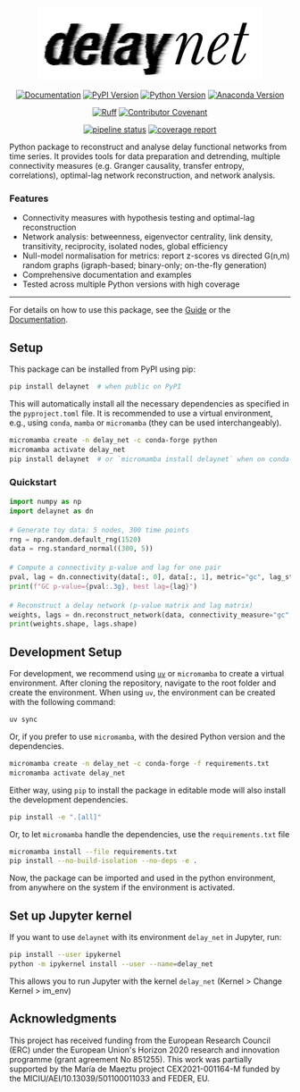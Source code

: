 <div style="text-align: center; max-width: 700px; margin: 0 auto;">
  <a href="https://delaynet.readthedocs.io/">
    <picture>
      <source media="(prefers-color-scheme: light)" srcset="https://raw.githubusercontent.com/cbueth/delaynet/refs/heads/main/docs/_static/dn_banner.png">
      <source media="(prefers-color-scheme: dark)" srcset="https://raw.githubusercontent.com/cbueth/delaynet/refs/heads/main/docs/_static/dn_banner_dark.png">
      <img src="https://raw.githubusercontent.com/cbueth/delaynet/refs/heads/main/docs/_static/dn_banner.png" style="max-width: 80%; height: auto;" alt="delaynet logo">
    </picture>
  </a>
</div>

<div align="center">

<a href="">[![Documentation](https://readthedocs.org/projects/delaynet/badge/)](https://delaynet.readthedocs.io/)</a>
<a href="">[![PyPI Version](https://badge.fury.io/py/delaynet.svg)](https://pypi.org/project/delaynet/)</a>
<a href="">[![Python Version](https://img.shields.io/pypi/pyversions/delaynet)](https://pypi.org/project/delaynet/)</a>
<a href="">[![Anaconda Version](https://anaconda.org/conda-forge/delaynet/badges/version.svg)](https://anaconda.org/conda-forge/delaynet)</a>

</div>

<div align="center">

<a href="">[![Ruff](https://img.shields.io/endpoint?url=https://raw.githubusercontent.com/astral-sh/ruff/main/assets/badge/v2.json)](https://github.com/astral-sh/ruff)</a>
<a href="">[![Contributor Covenant](https://img.shields.io/badge/Contributor%20Covenant-1.2-4baaaa.svg)](CODE_OF_CONDUCT.md)</a>

</div>

<div align="center">

<a href="">[![pipeline status](https://gitlab.ifisc.uib-csic.es/carlson/delaynet/badges/main/pipeline.svg)](https://gitlab.ifisc.uib-csic.es/carlson/delaynet/-/commits/main)</a>
<a href="">[![coverage report](https://gitlab.ifisc.uib-csic.es/carlson/delaynet/badges/main/coverage.svg)](https://gitlab.ifisc.uib-csic.es/carlson/delaynet/-/jobs)</a>

</div>

Python package to reconstruct and analyse delay functional networks from time series.
It provides tools for data preparation and detrending, multiple connectivity measures
(e.g. Granger causality, transfer entropy, correlations), optimal-lag network
reconstruction, and network analysis.

### Features

- Connectivity measures with hypothesis testing and optimal-lag reconstruction
- Network analysis: betweenness, eigenvector centrality, link density, transitivity,
  reciprocity, isolated nodes, global efficiency
- Null-model normalisation for metrics: report z-scores vs directed G(n,m) random
  graphs (igraph-based; binary-only; on-the-fly generation)
- Comprehensive documentation and examples
- Tested across multiple Python versions with high coverage

---

For details on how to use this package, see the
[Guide](https://delaynet.readthedocs.io/en/latest/guide/) or
the [Documentation](https://delaynet.readthedocs.io/en/latest/).

## Setup

This package can be installed from PyPI using pip:

```bash
pip install delaynet  # when public on PyPI
```

This will automatically install all the necessary dependencies as specified in the
`pyproject.toml` file. It is recommended to use a virtual environment, e.g., using
`conda`, `mamba` or `micromamba` (they can be used interchangeably).

```bash
micromamba create -n delay_net -c conda-forge python
micromamba activate delay_net
pip install delaynet  # or `micromamba install delaynet` when on conda-forge
```

### Quickstart

```python
import numpy as np
import delaynet as dn

# Generate toy data: 5 nodes, 300 time points
rng = np.random.default_rng(1520)
data = rng.standard_normal((300, 5))

# Compute a connectivity p-value and lag for one pair
pval, lag = dn.connectivity(data[:, 0], data[:, 1], metric="gc", lag_steps=10)
print(f"GC p-value={pval:.3g}, best lag={lag}")

# Reconstruct a delay network (p-value matrix and lag matrix)
weights, lags = dn.reconstruct_network(data, connectivity_measure="gc", lag_steps=5)
print(weights.shape, lags.shape)
```

## Development Setup

For development, we recommend using [`uv`](https://docs.astral.sh/uv/)  or `micromamba`
to create a virtual environment.
After cloning the repository, navigate to the root folder and
create the environment.
When using `uv`, the environment can be created with the following command:

```bash
uv sync
```

Or, if you prefer to use `micromamba`,
with the desired Python version and the dependencies.

```bash
micromamba create -n delay_net -c conda-forge -f requirements.txt
micromamba activate delay_net
```

Either way, using `pip` to install the package in editable mode will also install the
development dependencies.

```bash
pip install -e ".[all]"
```

Or, to let `micromamba` handle the dependencies, use the `requirements.txt` file

```bash
micromamba install --file requirements.txt
pip install --no-build-isolation --no-deps -e .
```

Now, the package can be imported and used in the python environment, from anywhere on
the system if the environment is activated.

## Set up Jupyter kernel

If you want to use `delaynet` with its environment `delay_net` in Jupyter, run:

```bash
pip install --user ipykernel
python -m ipykernel install --user --name=delay_net
```

This allows you to run Jupyter with the kernel `delay_net` (Kernel > Change Kernel >
im_env)

## Acknowledgments

This project has received funding from the European Research Council (ERC) under the
European Union's Horizon 2020 research and innovation programme (grant agreement No
851255).
This work was partially supported by the María de Maeztu project CEX2021-001164-M funded
by the MICIU/AEI/10.13039/501100011033 and FEDER, EU.
